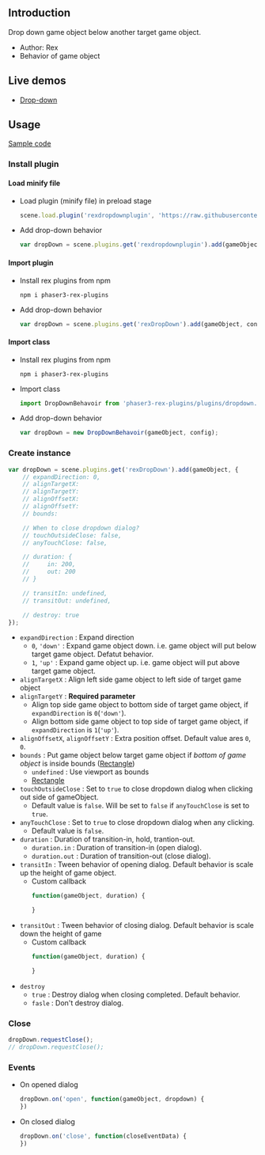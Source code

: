 ## Introduction

Drop down game object below another target game object.

- Author: Rex
- Behavior of game object

## Live demos

- [Drop-down](https://codepen.io/rexrainbow/pen/wvXpJdm)

## Usage

[Sample code](https://github.com/rexrainbow/phaser3-rex-notes/tree/master/examples/dropdown)

### Install plugin

#### Load minify file

- Load plugin (minify file) in preload stage
    ```javascript
    scene.load.plugin('rexdropdownplugin', 'https://raw.githubusercontent.com/rexrainbow/phaser3-rex-notes/master/dist/rexdropdownplugin.min.js', true);
    ```
- Add drop-down behavior
    ```javascript
    var dropDown = scene.plugins.get('rexdropdownplugin').add(gameObject, config);
    ```

#### Import plugin

- Install rex plugins from npm
    ```
    npm i phaser3-rex-plugins
    ```
- Add drop-down behavior
    ```javascript
    var dropDown = scene.plugins.get('rexDropDown').add(gameObject, config);
    ```

#### Import class

- Install rex plugins from npm
    ```
    npm i phaser3-rex-plugins
    ```
- Import class
    ```javascript
    import DropDownBehavoir from 'phaser3-rex-plugins/plugins/dropdown.js';
    ```
- Add drop-down behavior
    ```javascript
    var dropDown = new DropDownBehavoir(gameObject, config);
    ```

### Create instance

```javascript
var dropDown = scene.plugins.get('rexDropDown').add(gameObject, {        
    // expandDirection: 0,
    // alignTargetX: 
    // alignTargetY: 
    // alignOffsetX: 
    // alignOffsetY: 
    // bounds:

    // When to close dropdown dialog?
    // touchOutsideClose: false,
    // anyTouchClose: false,

    // duration: {
    //     in: 200,
    //     out: 200
    // }

    // transitIn: undefined,
    // transitOut: undefined,

    // destroy: true
});
```

- `expandDirection` : Expand direction
    - `0`, `'down'` : Expand game object down. i.e. game object will put below target game object. Defatut behavior.
    - `1`, `'up'` : Expand game object up. i.e. game object will put above target game object.
- `alignTargetX` : Align left side game object to left side of target game object
- `alignTargetY` : **Required parameter**
    - Align top side game object to bottom side of target game object, if `expandDirection` is `0`(`'down'`).
    - Align bottom side game object to top side of target game object, if `expandDirection` is `1`(`'up'`).
- `alignOffsetX`, `alignOffsetY` : Extra position offset. Default value ares `0`, `0`.
- `bounds` : Put game object below target game object if *bottom of game object* is inside bounds ([Rectangle](geom-rectangle.md))
    - `undefined` : Use viewport as bounds
    - [Rectangle](geom-rectangle.md)
- `touchOutsideClose` : Set to `true` to close dropdown dialog when clicking out side of gameObject. 
    - Default value is `false`.  Will be set to `false` if `anyTouchClose` is set to `true`.
- `anyTouchClose` : Set to `true` to close dropdown dialog when any clicking. 
    - Default value is `false`.
- `duration` : Duration of transition-in, hold, trantion-out.
    - `duration.in` : Duration of transition-in (open dialog).
    - `duration.out` : Duration of transition-out (close dialog).
- `transitIn` : Tween behavior of opening dialog. Default behavior is scale up the height of game object.       
    - Custom callback
        ```javascript
        function(gameObject, duration) {

        }
        ```
- `transitOut` : Tween behavior of closing dialog. Default behavior is scale down the height of game 
    - Custom callback
        ```javascript
        function(gameObject, duration) {

        }
        ```
- `destroy`
    - `true` : Destroy dialog when closing completed. Default behavior.
    - `fasle` : Don't destroy dialog.

### Close

```javascript
dropDown.requestClose();
// dropDown.requestClose();
```

### Events

- On opened dialog
    ```javascript
    dropDown.on('open', function(gameObject, dropdown) {
    })
    ```
- On closed dialog
    ```javascript
    dropDown.on('close', function(closeEventData) {
    })
    ```
